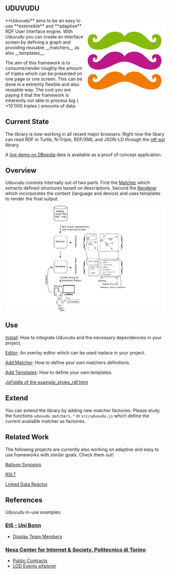 UDUVUDU 
-------
<img src="/doc/pr/logo.png" align="right" alt="Triple Mustache. Yo." />
**Uduvudu** aims to be an easy to use **extensible** and **adaptive** RDF User Interface engine. With Uduvudu you can create an interface screen by defining a graph and providing reusable __matchers__ as also __templates__. 

The aim of this framework is to consume/render roughly the amount of triples which can be presented on one page or one screen. This can be done in a extremly flexible and also reusable way. The cost you are paying it that the framework is inherently not able to process big ( >10'000 triples ) amounts of data.


Current State
-------------
The library is now working in all recent major browsers. Right now the libary can read RDF in Turtle, N-Triple, RDF/XML and JSON-LD through the [rdf-ext](https://github.com/zazukoians/rdf-ext/) library.

A [live demo on DBpedia](http://dbpedia.exascale.info/) data is available as a proof of concept application.

Overview
--------
Uduvudu consists internally out of two parts. First the [Matcher](/doc/matcher.md) which extracts defined structures based on descriptions. Second the [Renderer](/doc/templates.md) which incorporates the context (language and device) and uses templates to render the final output.

![Schematic Overview](doc/overview.png)

Use
---

[Install](/doc/install.md): How to integrate Uduvudu and the necessary dependencies in your project.

[Editor](/doc/editor.md): An overlay editor which can be used inplace in your project.

[Add Matcher](/doc/matcher.md): How to define your own matchers definitions.

[Add Templates](/doc/templates.md): How to define your own templates.

[JsFiddle of the example_styles_rdf.html](http://jsfiddle.net/j862exfp/12/)

Extend
------
You can extend the library by adding new matcher factories. Please study the functions `uduvudu.matchers.*` in `src/uduvudu.js` which define the current available matcher as factories.


Related Work
------------
The following projects are currently also working on adaptive and easy to use frameworks with similar goals. Check them out!

[Balloon Synopsis](http://schlegel.github.io/balloon/balloon-synopsis.html)

[RSLT](https://github.com/fvitali/rslt)

[Linked Data Reactor](http://ld-r.org/)

References
----------
Uduvudu in-use examples.

### [EIS - Uni Bonn](http://eis.iai.uni-bonn.de/About.html)
  * [Display Team Members](http://aksakalli.github.io/uduvudu-demo/)

### [Nexa Center for Internet & Society, Politecnico di Torino](http://nexa.polito.it/)
  * [Public Contracts](http://public-contracts.nexacenter.org/)
  * [LOD Events eXplorer](http://explorer.nexacenter.org/)

